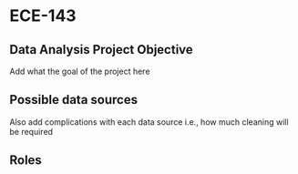 # ECE-143
## Data Analysis Project Objective
Add what the goal of the project here    

## Possible data sources    
Also add complications with each data source i.e., how much cleaning will be required     
   
## Roles 




